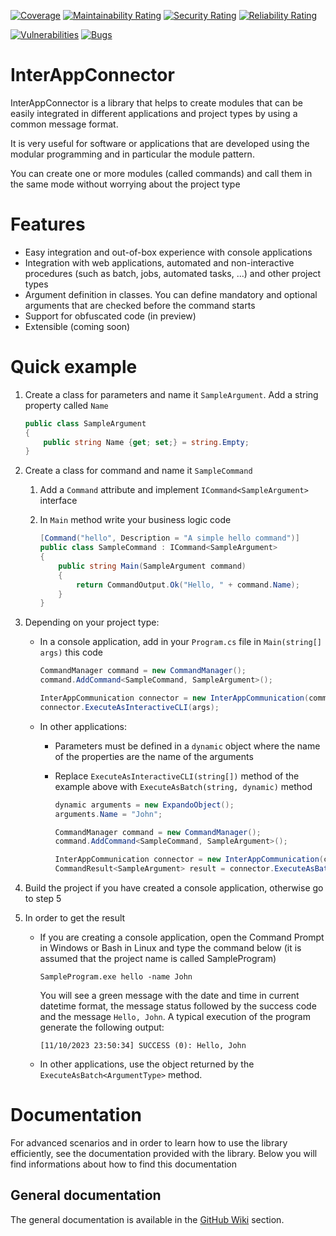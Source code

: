 [![Coverage](https://sonarcloud.io/api/project_badges/measure?project=interappconnectorproject_interappconnector&metric=coverage)](https://sonarcloud.io/summary/new_code?id=interappconnectorproject_interappconnector)
[![Maintainability Rating](https://sonarcloud.io/api/project_badges/measure?project=interappconnectorproject_interappconnector&metric=sqale_rating)](https://sonarcloud.io/summary/new_code?id=interappconnectorproject_interappconnector)
[![Security Rating](https://sonarcloud.io/api/project_badges/measure?project=interappconnectorproject_interappconnector&metric=security_rating)](https://sonarcloud.io/summary/new_code?id=interappconnectorproject_interappconnector)
[![Reliability Rating](https://sonarcloud.io/api/project_badges/measure?project=interappconnectorproject_interappconnector&metric=reliability_rating)](https://sonarcloud.io/summary/new_code?id=interappconnectorproject_interappconnector)

[![Vulnerabilities](https://sonarcloud.io/api/project_badges/measure?project=interappconnectorproject_interappconnector&metric=vulnerabilities)](https://sonarcloud.io/summary/new_code?id=interappconnectorproject_interappconnector)
[![Bugs](https://sonarcloud.io/api/project_badges/measure?project=interappconnectorproject_interappconnector&metric=bugs)](https://sonarcloud.io/summary/new_code?id=interappconnectorproject_interappconnector)

# InterAppConnector

InterAppConnector is a library that helps to create modules that can be easily integrated in different applications and project types by using a common message format.

It is very useful for software or applications that are developed using the modular programming and in particular the module pattern.

You can create one or more modules (called commands) and call them in the same mode without worrying about the project type

# Features

- Easy integration and out-of-box experience with console applications
- Integration with web applications, automated and non-interactive procedures (such as batch, jobs, automated tasks, ...) and other project types
- Argument definition in classes. You can define mandatory and optional arguments that are checked before the command starts
- Support for obfuscated code (in preview)
- Extensible (coming soon)

# Quick example

1. Create a class for parameters and name it `SampleArgument`. Add a string property called `Name`

	```csharp
	public class SampleArgument
	{
		public string Name {get; set;} = string.Empty;
	}
	```

2. Create a class for command and name it `SampleCommand`
	1. Add a `Command` attribute and implement `ICommand<SampleArgument>` interface 
	2. In `Main` method write your business logic code

		```csharp
		[Command("hello", Description = "A simple hello command")]
		public class SampleCommand : ICommand<SampleArgument>
		{
			public string Main(SampleArgument command)
			{
				return CommandOutput.Ok("Hello, " + command.Name);
			}
		}
		```

3. Depending on your project type:
	- In a console application, add in your `Program.cs` file in `Main(string[] args)` this code

		```csharp
		CommandManager command = new CommandManager();
		command.AddCommand<SampleCommand, SampleArgument>();

		InterAppCommunication connector = new InterAppCommunication(command);
		connector.ExecuteAsInteractiveCLI(args);
		``` 

	-  In other applications:
		- Parameters must be defined in a `dynamic` object where the name of the properties are the name of the arguments
		- Replace `ExecuteAsInteractiveCLI(string[])` method of the example above with `ExecuteAsBatch(string, dynamic)` method

			```csharp
			dynamic arguments = new ExpandoObject();
			arguments.Name = "John";
			
			CommandManager command = new CommandManager();
			command.AddCommand<SampleCommand, SampleArgument>();

			InterAppCommunication connector = new InterAppCommunication(command);
			CommandResult<SampleArgument> result = connector.ExecuteAsBatch<SampleArgument>("hello", arguments);
			```

4. Build the project if you have created a console application, otherwise go to step 5

5. In order to get the result
	- If you are creating a console application, open the Command Prompt in Windows or Bash in Linux and type the command below (it is assumed that the project name is called SampleProgram)

		```batch
		SampleProgram.exe hello -name John
		```

		You will see a green message with the date and time in current datetime format, the message status followed by the success code and the message `Hello, John`. A typical execution of the program generate the following output:
		
		`[11/10/2023 23:50:34] SUCCESS (0): Hello, John`

	- In other applications, use the object returned by the `ExecuteAsBatch<ArgumentType>` method.
		
# Documentation

For advanced scenarios and in order to learn how to use the library efficiently, see the documentation provided with the library. Below you will find informations about how to find this documentation

## General documentation

The general documentation is available in the [GitHub Wiki](https://github.com/interappconnectorproject/interappconnector/wiki) section.